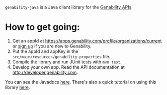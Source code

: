 `genability-java` is a Java client library for the [Genability APIs](http://genability.com).

# How to get going:

1. Get an appId at https://apps.genability.com/profile/organizations/current or [sign up](https://apps.genability.com/explorer/signup) if you are new to Genability.
2. Put the appId and appKey in the `src/main/resources/genability.properties` file.
3. Compile the library and run JUnit tests with `mvn test`.
4. Develop your own app. Read the API documentation at http://developer.genability.com.

You can see the Javadocs [here](http://genability.github.io/genability-java/javadoc/). There's also a quick tutorial on using this library [here](http://genability.github.io/genability-java/tutorial.html).
